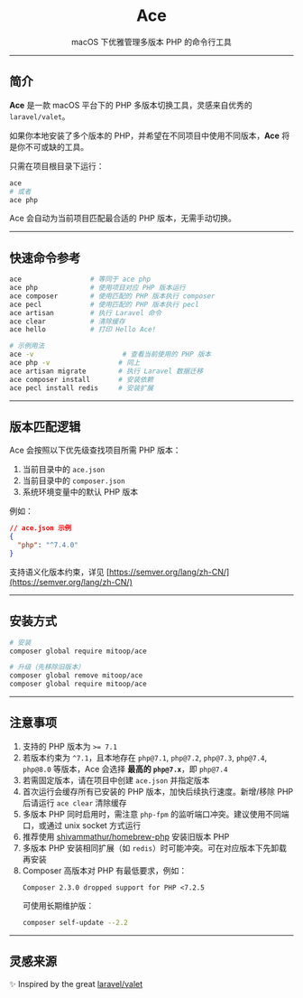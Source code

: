 <h1 align="center">Ace</h1>
<p align="center">macOS 下优雅管理多版本 PHP 的命令行工具</p>

---

## 简介

**Ace** 是一款 macOS 平台下的 PHP 多版本切换工具，灵感来自优秀的 `laravel/valet`。

如果你本地安装了多个版本的 PHP，并希望在不同项目中使用不同版本，**Ace** 将是你不可或缺的工具。

只需在项目根目录下运行：

```bash
ace
# 或者
ace php
```

Ace 会自动为当前项目匹配最合适的 PHP 版本，无需手动切换。

---

## 快速命令参考

```bash
ace                 # 等同于 ace php
ace php             # 使用项目对应 PHP 版本运行
ace composer        # 使用匹配的 PHP 版本执行 composer
ace pecl            # 使用匹配的 PHP 版本执行 pecl
ace artisan         # 执行 Laravel 命令
ace clear           # 清除缓存
ace hello           # 打印 Hello Ace!

# 示例用法
ace -v                      # 查看当前使用的 PHP 版本
ace php -v                 # 同上
ace artisan migrate        # 执行 Laravel 数据迁移
ace composer install       # 安装依赖
ace pecl install redis     # 安装扩展
```

---

## 版本匹配逻辑

Ace 会按照以下优先级查找项目所需 PHP 版本：

1. 当前目录中的 `ace.json`
2. 当前目录中的 `composer.json`
3. 系统环境变量中的默认 PHP 版本

例如：

```json
// ace.json 示例
{
  "php": "^7.4.0"
}
```

支持语义化版本约束，详见 [https://semver.org/lang/zh-CN/](https://semver.org/lang/zh-CN/)

---

## 安装方式

```bash
# 安装
composer global require mitoop/ace

# 升级（先移除旧版本）
composer global remove mitoop/ace
composer global require mitoop/ace
```

---

## 注意事项

1. 支持的 PHP 版本为 `>= 7.1`
2. 若版本约束为 `^7.1`，且本地存在 `php@7.1`, `php@7.2`, `php@7.3`, `php@7.4`, `php@8.0` 等版本，Ace 会选择 **最高的 `php@7.x`**，即 `php@7.4`
3. 若需固定版本，请在项目中创建 `ace.json` 并指定版本
4. 首次运行会缓存所有已安装的 PHP 版本，加快后续执行速度。新增/移除 PHP 后请运行 `ace clear` 清除缓存
5. 多版本 PHP 同时启用时，需注意 `php-fpm` 的监听端口冲突。建议使用不同端口，或通过 unix socket 方式运行
6. 推荐使用 [shivammathur/homebrew-php](https://github.com/shivammathur/homebrew-php) 安装旧版本 PHP
7. 多版本 PHP 安装相同扩展（如 `redis`）时可能冲突。可在对应版本下先卸载再安装
8. Composer 高版本对 PHP 有最低要求，例如：
   ```
   Composer 2.3.0 dropped support for PHP <7.2.5
   ```
   可使用长期维护版：
   ```bash
   composer self-update --2.2
   ```

---

## 灵感来源

✨ Inspired by the great [laravel/valet](https://github.com/laravel/valet)
